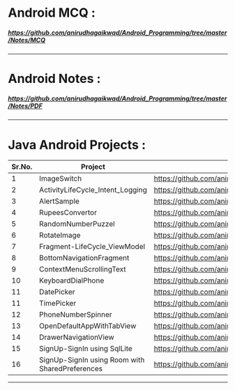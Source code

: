 # Android MCQ : 
##### https://github.com/anirudhagaikwad/Android_Programming/tree/master/Notes/MCQ
***
# Android Notes :
##### https://github.com/anirudhagaikwad/Android_Programming/tree/master/Notes/PDF

***
# Java Android Projects :
| Sr.No. |     Project     |             Link              |
| -------|---------------- | ----------------------------- |
| 1      |   ImageSwitch   | https://github.com/anirudhagaikwad/Android_Programming/tree/master/Projects/Java/ImageSwitch |
| 2      |ActivityLifeCycle_Intent_Logging  | https://github.com/anirudhagaikwad/Android_Programming/tree/master/Projects/Java/ActivityLifeCycle_Intent |
| 3      |AlertSample  | https://github.com/anirudhagaikwad/Android_Programming/tree/master/Projects/Java/AlertSample |
| 4      | RupeesConvertor | https://github.com/anirudhagaikwad/Android_Programming/tree/master/Projects/Java/RupeeConvertor |
| 5      | RandomNumberPuzzel | https://github.com/anirudhagaikwad/Android_Programming/tree/master/Projects/Java/RandomNumPuzzel |
| 6      | RotateImage | https://github.com/anirudhagaikwad/Android_Programming/tree/master/Projects/Java/RotateImage |
| 7       | Fragment-LifeCycle_ViewModel | https://github.com/anirudhagaikwad/Android_Programming/tree/master/Projects/Java/FragmentLifeCycle |
| 8       | BottomNavigationFragment | https://github.com/anirudhagaikwad/Android_Programming/tree/master/Projects/Java/BottomNavigationFragmentContainerView |
| 9      | ContextMenuScrollingText | https://github.com/anirudhagaikwad/Android_Programming/tree/master/Projects/Java/ContextMenuScrollingText |
| 10      | KeyboardDialPhone | https://github.com/anirudhagaikwad/Android_Programming/tree/master/Projects/Java/KeyboardDialPhone |
| 11       | DatePicker | https://github.com/anirudhagaikwad/Android_Programming/tree/master/Projects/Java/DatePicker |
| 11       | TimePicker | https://github.com/anirudhagaikwad/Android_Programming/tree/master/Projects/Java/TimePicker |
| 12       | PhoneNumberSpinner | https://github.com/anirudhagaikwad/Android_Programming/tree/master/Projects/Java/PhoneNumberSpinner |
| 13       | OpenDefaultAppWithTabView | https://github.com/anirudhagaikwad/Android_Programming/tree/master/Projects/Java/OpenDefaultAppWithTabView |
| 14       | DrawerNavigationView | https://github.com/anirudhagaikwad/Android_Programming/tree/master/Projects/Java/DrawerNavigationView |
| 15       | SignUp-SignIn using SqlLite | https://github.com/anirudhagaikwad/Android_Programming/tree/master/Projects/Java/SignUpSignIn_SQLDialect |
| 16       | SignUp-SignIn using Room with SharedPreferences | https://github.com/anirudhagaikwad/Android_Programming/tree/master/Projects/Java/SignUpSignIn_Room_SharedPreferences |


***
